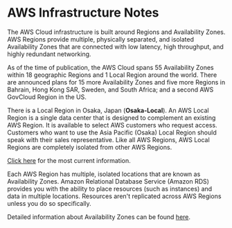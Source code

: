 # AWS Infrastructure Notes


The AWS Cloud infrastructure is built around Regions and Availability Zones. AWS Regions provide multiple, physically separated, and isolated Availability Zones that are connected with low latency, high throughput, and highly redundant networking.

As of the time of publication, the AWS Cloud spans 55 Availability Zones within 18 geographic Regions and 1 Local Region around the world. There are announced plans for 15 more Availability Zones and five more Regions in Bahrain, Hong Kong SAR, Sweden, and South Africa; and a second AWS GovCloud Region in the US.

There is a Local Region in Osaka, Japan (**Osaka-Local**). An AWS Local Region is a single data center that is designed to complement an existing AWS Region. It is available to select AWS customers who request access. Customers who want to use the Asia Pacific (Osaka) Local Region should speak with their sales representative. Like all AWS Regions, AWS Local Regions are completely isolated from other AWS Regions.

[Click here](https://aws.amazon.com/about-aws/global-infrastructure/) for the most current information.

Each AWS Region has multiple, isolated locations that are known as Availability Zones. Amazon Relational Database Service (Amazon RDS) provides you with the ability to place resources (such as instances) and data in multiple locations. Resources aren't replicated across AWS Regions unless you do so specifically.

Detailed information about Availability Zones can be found [here](https://docs.aws.amazon.com/AmazonRDS/latest/UserGuide/Concepts.RegionsAndAvailabilityZones.html).


